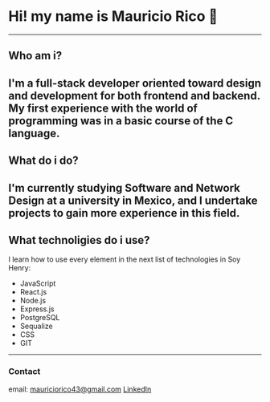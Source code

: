 # Hi! my name is Mauricio Rico 👋
---
## Who am i?
I'm a full-stack developer oriented toward design and development for both frontend and backend. 
My first experience with the world of programming was in a basic course of the C language.
---
## What do i do?
I'm currently studying Software and Network Design at a university in Mexico, and I undertake projects to gain more experience in this field.
---
## What technoligies do i use?
I learn how to use every element in the next list of technologies in Soy Henry:
* JavaScript
* React.js
* Node.js
* Express.js
* PostgreSQL
* Sequalize
* CSS
* GIT
---
### Contact
email: mauriciorico43@gmail.com
[LinkedIn](https://www.linkedin.com/in/mauricio-yael-rico-v%C3%A1zquez-990908154)
